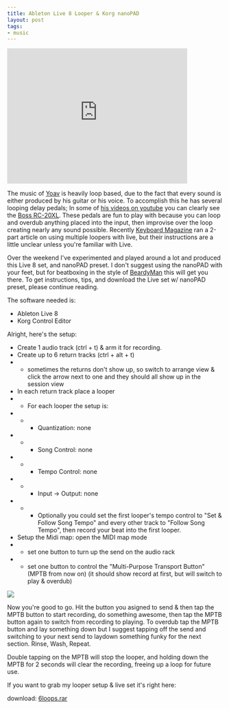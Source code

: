 ```yaml
--- 
title: Ableton Live 8 Looper & Korg nanoPAD 
layout: post 
tags:
- music
---    
```


<iframe width="420" height="315" src="http://www.youtube.com/embed/7qpUFDoNBHs" frameborder="0">
</iframe>

The music of [Yoav](http://www.yoavmusic.com/) is heavily loop based, due to
the fact that every sound is either produced by his guitar or his voice. To
accomplish this he has several looping delay pedals; In some of [his videos on
youtube](http://www.youtube.com/user/Yoavmusic) you can clearly see the [Boss
RC-20XL](http://www.bosscorp.co.jp/products/en/RC-20XL/). These pedals are fun
to play with because you can loop and overdub anything placed into the input,
then improvise over the loop creating nearly any sound possible. Recently
[Keyboard Magazine](http://www.keyboardmag.com/) ran a 2-part article on using
multiple loopers with live, but their instructions are a little unclear unless
you're familiar with Live.


Over the weekend I've experimented and played around a lot and produced this
Live 8 set, and nanoPAD preset. I don't suggest using the nanoPAD with your
feet, but for beatboxing in the style of
[BeardyMan](http://www.youtube.com/watch?v=2XryzjprNqE) this will get you
there. To get instructions, tips, and download the Live set w/ nanoPAD preset,
please continue reading.

The software needed is:

* Ableton Live 8
* Korg Control Editor

Alright, here's the setup:

* Create 1 audio track (ctrl + t) & arm it for recording.
* Create up to 6 return tracks (ctrl + alt + t)
* * sometimes the returns don't show up, so switch to arrange view & click the arrow next to one and they should all show up in the session view
* In each return track place a looper
* * For each looper the setup is:
* * * Quantization: none
* * * Song Control: none
* * * Tempo Control: none
* * * Input -> Output: none
* * * Optionally you could set the first looper's tempo control to "Set & Follow Song Tempo" and every other track to "Follow Song Tempo", then record your beat into the first looper.
* Setup the Midi map: open the MIDI map mode
* * set one button to turn up the send on the audio rack
* * set one button to control the "Multi-Purpose Transport Button" (MPTB from now on) (it should show record at first, but will switch to play & overdub)

[![](http://3.bp.blogspot.com/_KHL6Vvj96Eo/SsERS0B4EfI/AAAAAAAAAjU/pHS-fROSGsc/s320/screenshot.jpg)](http://3.bp.blogspot.com/_KHL6Vvj96Eo/SsERS0B4EfI/AAAAAAAAAjU/pHS-fROSGsc/s1600-h/screenshot.jpg)


Now you're good to go. Hit the button you asigned to send & then tap the MPTB
button to start recording, do something awesome, then tap the MPTB button
again to switch from recording to playing. To overdub tap the MPTB button and
lay something down but I suggest tapping off the send and switching to your
next send to laydown something funky for the next section. Rinse, Wash,
Repeat.


Double tapping on the MPTB will stop the looper, and holding down the MPTB for
2 seconds will clear the recording, freeing up a loop for future use.


If you want to grab my looper setup & live set it's right here:

download:
[6loops.rar](http://rewiredforsoundblogger.googlecode.com/files/6loops.rar)
